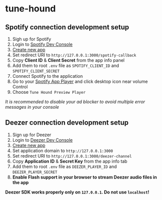 # tune-hound

## Spotify connection development setup

1. Sigh up for Spotify
2. Login to [Spotify Dev Console](https://developer.spotify.com/dashboard/)
3. [Create new app](https://developer.spotify.com/dashboard/applications)
4. Set redirect URI to `http://127.0.0.1:3000/spotify-callback`
5. Copy **Client ID** & **Client Secret** from the app info panel
6. Add them to root `.env` file as `SPOTIFY_CLIENT_ID` and `SPOTIFY_CLIENT_SECRET`
7. Connect Spotify to the application
8. Go to your [Spotify App Player](https://open.spotify.com/) and click desktop icon near volume Control
8. Choose `Tune Hound Preview Player`

*It is recommended to disable your ad blocker to avoid multiple error messages in your console*

## Deezer connection development setup

1. Sign up for Deezer
2. Login to [Deezer Dev Console](https://developers.deezer.com)
3. [Create new app](https://developers.deezer.com/myapps)
4. Set application domain to `http://127.0.0.1:3000`
5. Set redirect URI to `http://127.0.0.1:3000/deezer-channel`
6. Copy **Application ID** & **Secret Key** from the app info tab
7. Add them to root `.env` file as `DEEZER_PLAYER_ID` and `DEEZER_PLAYER_SECRET`
8. **Enable Flash support in your browser to stream Deezer audio files in the app**

**Deezer SDK works properly only on `127.0.0.1`. Do not use `localhost`!**
